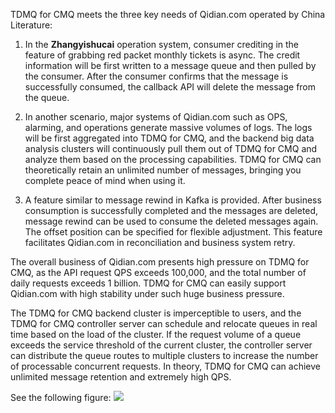 TDMQ for CMQ meets the three key needs of Qidian.com operated by China Literature:

 1. In the **Zhangyishucai** operation system, consumer crediting in the feature of grabbing red packet monthly tickets is async. The credit information will be first written to a message queue and then pulled by the consumer. After the consumer confirms that the message is successfully consumed, the callback API will delete the message from the queue.

 2. In another scenario, major systems of Qidian.com such as OPS, alarming, and operations generate massive volumes of logs. The logs will be first aggregated into TDMQ for CMQ, and the backend big data analysis clusters will continuously pull them out of TDMQ for CMQ and analyze them based on the processing capabilities. TDMQ for CMQ can theoretically retain an unlimited number of messages, bringing you complete peace of mind when using it.

 3. A feature similar to message rewind in Kafka is provided. After business consumption is successfully completed and the messages are deleted, message rewind can be used to consume the deleted messages again. The offset position can be specified for flexible adjustment. This feature facilitates Qidian.com in reconciliation and business system retry.

The overall business of Qidian.com presents high pressure on TDMQ for CMQ, as the API request QPS exceeds 100,000, and the total number of daily requests exceeds 1 billion. TDMQ for CMQ can easily support Qidian.com with high stability under such huge business pressure.

 The TDMQ for CMQ backend cluster is imperceptible to users, and the TDMQ for CMQ controller server can schedule and relocate queues in real time based on the load of the cluster. If the request volume of a queue exceeds the service threshold of the current cluster, the controller server can distribute the queue routes to multiple clusters to increase the number of processable concurrent requests. In theory, TDMQ for CMQ can achieve unlimited message retention and extremely high QPS.

See the following figure:
![](https://mc.qcloudimg.com/static/img/af7190c78d702f61b900b194e9034546/image.png)
